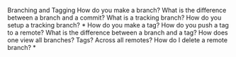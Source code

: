 Branching and Tagging
How do you make a branch?
What is the difference between a branch and a commit?
What is a tracking branch?
How do you setup a tracking branch? *
How do you make a tag?
How do you push a tag to a remote?
What is the difference between a branch and a tag?
How does one view all branches? Tags? Across all remotes?
How do I delete a remote branch? *
